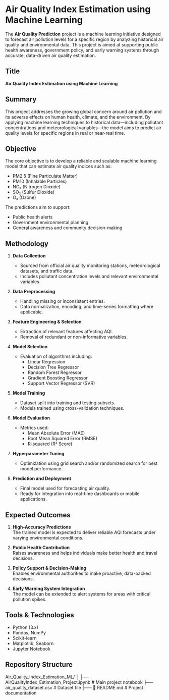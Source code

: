 # Air Quality Index Estimation using Machine Learning

The **Air Quality Prediction** project is a machine learning initiative designed to forecast air pollution levels for a specific region by analyzing historical air quality and environmental data. This project is aimed at supporting public health awareness, government policy, and early warning systems through accurate, data-driven air quality estimation.

## Title

**Air Quality Index Estimation using Machine Learning**

## Summary

This project addresses the growing global concern around air pollution and its adverse effects on human health, climate, and the environment. By applying machine learning techniques to historical data—including pollutant concentrations and meteorological variables—the model aims to predict air quality levels for specific regions in real or near-real time.

## Objective

The core objective is to develop a reliable and scalable machine learning model that can estimate air quality indices such as:

- PM2.5 (Fine Particulate Matter)
- PM10 (Inhalable Particles)
- NO₂ (Nitrogen Dioxide)
- SO₂ (Sulfur Dioxide)
- O₃ (Ozone)

The predictions aim to support:

- Public health alerts
- Government environmental planning
- General awareness and community decision-making

## Methodology

1. **Data Collection**  
   - Sourced from official air quality monitoring stations, meteorological datasets, and traffic data.
   - Includes pollutant concentration levels and relevant environmental variables.

2. **Data Preprocessing**  
   - Handling missing or inconsistent entries.
   - Data normalization, encoding, and time-series formatting where applicable.

3. **Feature Engineering & Selection**  
   - Extraction of relevant features affecting AQI.
   - Removal of redundant or non-informative variables.

4. **Model Selection**  
   - Evaluation of algorithms including:
     - Linear Regression
     - Decision Tree Regressor
     - Random Forest Regressor
     - Gradient Boosting Regressor
     - Support Vector Regressor (SVR)

5. **Model Training**  
   - Dataset split into training and testing subsets.
   - Models trained using cross-validation techniques.

6. **Model Evaluation**  
   - Metrics used:
     - Mean Absolute Error (MAE)
     - Root Mean Squared Error (RMSE)
     - R-squared (R² Score)

7. **Hyperparameter Tuning**  
   - Optimization using grid search and/or randomized search for best model performance.

8. **Prediction and Deployment**  
   - Final model used for forecasting air quality.
   - Ready for integration into real-time dashboards or mobile applications.
     
## Expected Outcomes

1. **High-Accuracy Predictions**  
   The trained model is expected to deliver reliable AQI forecasts under varying environmental conditions.

2. **Public Health Contribution**  
   Raises awareness and helps individuals make better health and travel decisions.

3. **Policy Support & Decision-Making**  
   Enables environmental authorities to make proactive, data-backed decisions.

4. **Early Warning System Integration**  
   The model can be extended to alert systems for areas with critical pollution spikes.

## Tools & Technologies

- Python (3.x)
- Pandas, NumPy
- Scikit-learn
- Matplotlib, Seaborn
- Jupyter Notebook

##  Repository Structure

Air_Quality_Index_Estimation_ML/
│
├── AirQualityIndex_Estimation_Project.ipynb # Main project notebook
├── air_quality_dataset.csv # Dataset file
├── 📄 README.md # Project documentation


